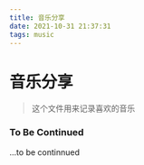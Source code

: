 ```yaml
---
title: 音乐分享
date: 2021-10-31 21:37:31
tags: music
---
```


# 音乐分享
> 这个文件用来记录喜欢的音乐

### To Be Continued
...to be continnued

